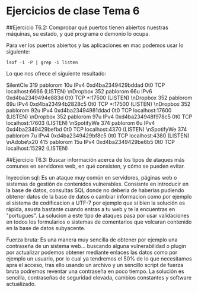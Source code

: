 # Ejercicios de clase Tema 6

##Ejercicio T6.2: Comprobar qué puertos tienen abiertos nuestras máquinas, su estado, y qué programa o demonio lo ocupa.

Para ver los puertos abiertos y las aplicaciones en mac podemos usar lo siguiente:

    lsof -i -P | grep -i listen

Lo que nos ofrece el siguiente resultado:

SilentCle  319 pablorom   10u  IPv4 0xd4ba2349429bddad      0t0  TCP localhost:6666 (LISTEN)
\nDropbox    352 pablorom   66u  IPv6 0xd4ba2349494e883d      0t0  TCP *:17500 (LISTEN)
\nDropbox    352 pablorom   69u  IPv4 0xd4ba23494b2828c5      0t0  TCP *:17500 (LISTEN)
\nDropbox    352 pablorom   92u  IPv4 0xd4ba23494981ddad      0t0  TCP localhost:17600 (LISTEN)
\nDropbox    352 pablorom   97u  IPv4 0xd4ba234948f978c5      0t0  TCP localhost:17603 (LISTEN)
\nSpotifyWe  374 pablorom    6u  IPv4 0xd4ba2349429befbd      0t0  TCP localhost:4370 (LISTEN)
\nSpotifyWe  374 pablorom    7u  IPv4 0xd4ba2349429bf8c5      0t0  TCP localhost:4380 (LISTEN)
\nAdobe\x20  415 pablorom   15u  IPv4 0xd4ba2349429be6b5      0t0  TCP localhost:15292 (LISTEN)


##Ejercicio T6.3: Buscar información acerca de los tipos de ataques más comunes en servidores web, en qué consisten, y cómo se pueden evitar.

Inyeccion sql: Es un ataque muy común en servidores, páginas web o sistemas de gestión de contenidos vulnerables. Consisnte en introducir en la base de datos, consultas SQL donde no deberia de haberlas pudiendo obtener datos de la base de datos o cambiar informacion como por ejemplo el sistema de codificacion a UTF-7 por ejemplo que si bien la solución es rápida, asusta bastante cuando entras a tu web y te la encuentras en "portugues". La solucion a este tipo de ataques pasa por usar validaciones en todos los formularios o sistemas de comentarios que volcaran contenido en la base de datos subyacente. 

Fuerza bruta: Es una manera muy sencilla de obtener por ejemplo una contraseña de un sistema web... buscando alguna vulnerabilidad o plugin por actualizar podemos obtener mediante enlaces las datos como por ejemplo un usuario, por lo cual ya tendremos el 50% de lo que necesitamos apra el acceso, tras ello usando un archivo y un sencillo script de fuerza bruta podremos reventar  una contraseña en poco tiempo. La solución es sencilla, contraseñas de seguridad elevada, cambios constantes y software actualizado. 
